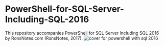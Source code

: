 # PowerShell-for-SQL-Server-Including-SQL-2016
This repository accompanies PowerShell for SQL Server Including SQL 2016 by RonsNotes.com (RonsNotes, 2017).
![cover for powershell with sql 2016](https://cloud.githubusercontent.com/assets/20413101/22428827/5c3c8d52-e6bd-11e6-8861-469ee9d96e32.jpg)

